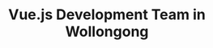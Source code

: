 ---
title: Vue.js Development Team in Wollongong
permalink: /landings/locations/wollongong/developer/vue-js
technology: Vue.js
location: Wollongong
---